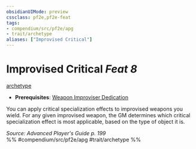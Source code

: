 ```yaml
---
obsidianUIMode: preview
cssclass: pf2e,pf2e-feat
tags:
- compendium/src/pf2e/apg
- trait/archetype
aliases: ["Improvised Critical"]
---
```

# Improvised Critical  *Feat 8*  
[archetype](../../rules/traits/archetype.md)  

- **Prerequisites**: [Weapon Improviser Dedication](weapon-improviser-dedication-apg.md)

You can apply critical specialization effects to improvised weapons you wield. For any given improvised weapon, the GM determines which critical specialization effect is most applicable, based on the type of object it is.

*Source: Advanced Player's Guide p. 199*  
%% #compendium/src/pf2e/apg #trait/archetype %%